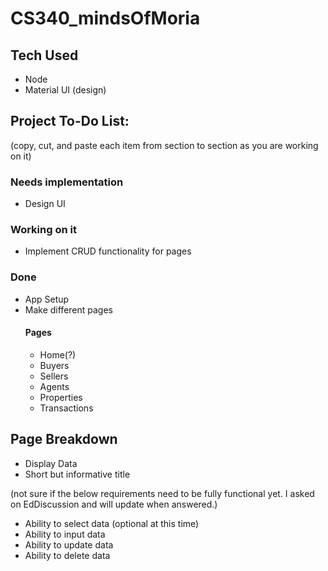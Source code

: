 # CS340_mindsOfMoria

## Tech Used
- Node
- Material UI (design)


## Project To-Do List:
(copy, cut, and paste each item from section to section as you are working on it)


### Needs implementation
- Design UI


### Working on it
- Implement CRUD functionality for pages


### Done
- App Setup
- Make different pages
    #### Pages
    - Home(?)
    - Buyers
    - Sellers
    - Agents
    - Properties
    - Transactions



## Page Breakdown
- Display Data
- Short but informative title

(not sure if the below requirements need to be fully functional yet.  I asked on 
EdDiscussion and will update when answered.)
- Ability to select data (optional at this time)
- Ability to input data
- Ability to update data
- Ability to delete data